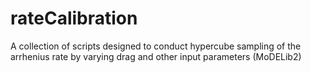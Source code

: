 # rateCalibration
A collection of scripts designed to conduct hypercube sampling of the arrhenius rate by varying drag and other input parameters (MoDELib2)
